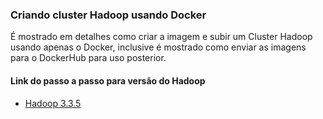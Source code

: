 ### Criando cluster Hadoop usando Docker

É mostrado em detalhes como criar a imagem e subir um Cluster Hadoop usando apenas o Docker, inclusive é mostrado como enviar as imagens para o DockerHub para uso posterior.

#### Link do passo a passo para versão do Hadoop

- [Hadoop 3.3.5](https://github.com/tiagotsc/docker-hadoop/tree/main/hadoop_3.3.5)